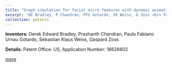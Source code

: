 ```yaml
---
title: "Graph simulation for facial micro features with dynamic animation"
excerpt: "DE Bradley, P Chandran, PFU Gotardo, SK Weiss, G Zoss <br> Patent Office: US, Application Number: 18628602"
collection: patents
---
```


**Inventors:** 
Derek Edward Bradley, Prashanth Chandran, Paulo Fabiano Urnau Gotardo, Sebastian Klaus Weiss, Gaspard Zoss

**Details:**
Patent Office: US, Application Number: 18628602

[more](https://patents.google.com/patent/US20240346733A1/en)
